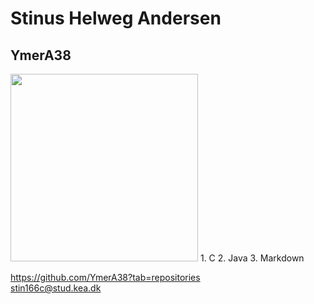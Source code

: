 # Stinus Helweg Andersen
## YmerA38

<img src="https://user-images.githubusercontent.com/113172898/215466149-7794eaf4-ade1-4c7a-a961-fcd677e83789.jpg" width ="300" />
1. C
2. Java
3. Markdown 


https://github.com/YmerA38?tab=repositories \
stin166c@stud.kea.dk
